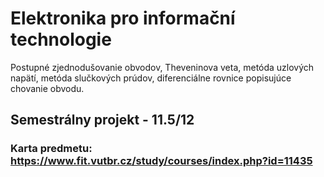 # Elektronika pro informační technologie

Postupné zjednodušovanie obvodov, Theveninova veta, metóda uzlových napätí, metóda slučkových prúdov, 
diferenciálne rovnice popisujúce chovanie obvodu.

## Semestrálny projekt - 11.5/12

### Karta predmetu: https://www.fit.vutbr.cz/study/courses/index.php?id=11435
